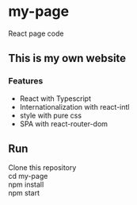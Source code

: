 # my-page
React page code

## This is my own website

### Features

- React with Typescript
- Internationalization with react-intl
- style with pure css
- SPA with react-router-dom

## Run

Clone this repository  
cd my-page  
npm install  
npm start  
